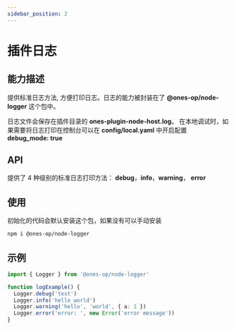```yaml
---
sidebar_position: 2
---
```


# 插件日志

## 能力描述

提供标准日志方法, 方便打印日志。日志的能力被封装在了 **@ones-op/node-logger** 这个包中。

日志文件会保存在插件目录的 **ones-plugin-node-host.log**。 在本地调试时，如果需要将日志打印在控制台可以在 **config/local.yaml** 中开启配置 **debug_mode: true**

## API

提供了 4 种级别的标准日志打印方法： **debug**，**info**，**warning**， **error**

## 使用

初始化的代码会默认安装这个包，如果没有可以手动安装

```bash
npm i @ones-op/node-logger
```

## 示例

```typescript
import { Logger } from '@ones-op/node-logger'

function logExample() {
  Logger.debug('test')
  Logger.info('hello world')
  Logger.warning('hello', 'world', { a: 1 })
  Logger.error('error: ', new Error('error message'))
}
```
